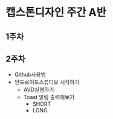 # 캡스톤디자인 주간 A반

## 1주차

## 2주차
  - Github사용법
  - 안드로이드스튜디오 시작하기
    - AVD실행하기
    - Toast 알림 출력해보기
      - SHORT
      - LONG
